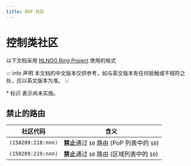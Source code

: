 ```yaml
---
title: BGP 社区
---
```


# 控制类社区

以下文档采用 [NLNOG Ring Project](https://ring.nlnog.net) 使用的格式

::: info 声明
本文档的中文版本仅供参考，如与英文版本有任何抵触或不相符之处，应以英文版本为准。
:::

\* 标识 <Badge type="warning" text="✘" /> 表示尚未实施。

## 禁止的路由

| 社区代码           | 含义                                                                         |
| ------------------ | ---------------------------------------------------------------------------- |
| `(150289:218:nnn)` | **禁止**通过 `$0` 路由 (PoP 列表中的 `$0`)                                   |
| `(150289:219:nnn)` | **禁止**通过 `$0` 路由 (区域列表中的 `$0`) <Badge type="warning" text="✘" /> |
